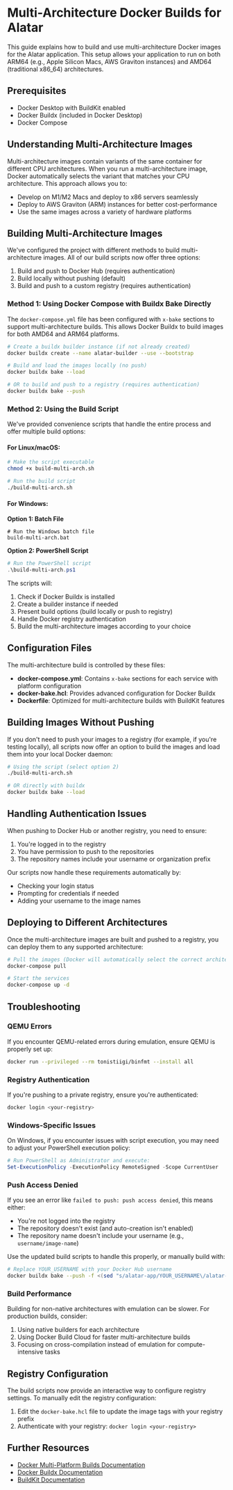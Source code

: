 # Multi-Architecture Docker Builds for Alatar

This guide explains how to build and use multi-architecture Docker images for the Alatar application. This setup allows your application to run on both ARM64 (e.g., Apple Silicon Macs, AWS Graviton instances) and AMD64 (traditional x86_64) architectures.

## Prerequisites

- Docker Desktop with BuildKit enabled
- Docker Buildx (included in Docker Desktop)
- Docker Compose

## Understanding Multi-Architecture Images

Multi-architecture images contain variants of the same container for different CPU architectures. When you run a multi-architecture image, Docker automatically selects the variant that matches your CPU architecture. This approach allows you to:

- Develop on M1/M2 Macs and deploy to x86 servers seamlessly
- Deploy to AWS Graviton (ARM) instances for better cost-performance
- Use the same images across a variety of hardware platforms

## Building Multi-Architecture Images

We've configured the project with different methods to build multi-architecture images. All of our build scripts now offer three options:

1. Build and push to Docker Hub (requires authentication)
2. Build locally without pushing (default)
3. Build and push to a custom registry (requires authentication)

### Method 1: Using Docker Compose with Buildx Bake Directly

The `docker-compose.yml` file has been configured with `x-bake` sections to support multi-architecture builds. This allows Docker Buildx to build images for both AMD64 and ARM64 platforms.

```bash
# Create a buildx builder instance (if not already created)
docker buildx create --name alatar-builder --use --bootstrap

# Build and load the images locally (no push)
docker buildx bake --load

# OR to build and push to a registry (requires authentication)
docker buildx bake --push
```

### Method 2: Using the Build Script

We've provided convenience scripts that handle the entire process and offer multiple build options:

#### For Linux/macOS:

```bash
# Make the script executable
chmod +x build-multi-arch.sh

# Run the build script
./build-multi-arch.sh
```

#### For Windows:

**Option 1: Batch File**
```
# Run the Windows batch file
build-multi-arch.bat
```

**Option 2: PowerShell Script**
```powershell
# Run the PowerShell script
.\build-multi-arch.ps1
```

The scripts will:
1. Check if Docker Buildx is installed
2. Create a builder instance if needed
3. Present build options (build locally or push to registry)
4. Handle Docker registry authentication
5. Build the multi-architecture images according to your choice

## Configuration Files

The multi-architecture build is controlled by these files:

- **docker-compose.yml**: Contains `x-bake` sections for each service with platform configuration
- **docker-bake.hcl**: Provides advanced configuration for Docker Buildx
- **Dockerfile**: Optimized for multi-architecture builds with BuildKit features

## Building Images Without Pushing

If you don't need to push your images to a registry (for example, if you're testing locally), all scripts now offer an option to build the images and load them into your local Docker daemon:

```bash
# Using the script (select option 2)
./build-multi-arch.sh

# OR directly with buildx
docker buildx bake --load
```

## Handling Authentication Issues

When pushing to Docker Hub or another registry, you need to ensure:

1. You're logged in to the registry
2. You have permission to push to the repositories
3. The repository names include your username or organization prefix

Our scripts now handle these requirements automatically by:
- Checking your login status
- Prompting for credentials if needed
- Adding your username to the image names

## Deploying to Different Architectures

Once the multi-architecture images are built and pushed to a registry, you can deploy them to any supported architecture:

```bash
# Pull the images (Docker will automatically select the correct architecture)
docker-compose pull

# Start the services
docker-compose up -d
```

## Troubleshooting

### QEMU Errors

If you encounter QEMU-related errors during emulation, ensure QEMU is properly set up:

```bash
docker run --privileged --rm tonistiigi/binfmt --install all
```

### Registry Authentication

If you're pushing to a private registry, ensure you're authenticated:

```bash
docker login <your-registry>
```

### Windows-Specific Issues

On Windows, if you encounter issues with script execution, you may need to adjust your PowerShell execution policy:

```powershell
# Run PowerShell as Administrator and execute:
Set-ExecutionPolicy -ExecutionPolicy RemoteSigned -Scope CurrentUser
```

### Push Access Denied

If you see an error like `failed to push: push access denied`, this means either:
- You're not logged into the registry
- The repository doesn't exist (and auto-creation isn't enabled)
- The repository name doesn't include your username (e.g., `username/image-name`)

Use the updated build scripts to handle this properly, or manually build with:

```bash
# Replace YOUR_USERNAME with your Docker Hub username
docker buildx bake --push -f <(sed "s/alatar-app/YOUR_USERNAME\/alatar-app/g" docker-bake.hcl)
```

### Build Performance

Building for non-native architectures with emulation can be slower. For production builds, consider:

1. Using native builders for each architecture
2. Using Docker Build Cloud for faster multi-architecture builds
3. Focusing on cross-compilation instead of emulation for compute-intensive tasks

## Registry Configuration

The build scripts now provide an interactive way to configure registry settings. To manually edit the registry configuration:

1. Edit the `docker-bake.hcl` file to update the image tags with your registry prefix
2. Authenticate with your registry: `docker login <your-registry>`

## Further Resources

- [Docker Multi-Platform Builds Documentation](https://docs.docker.com/build/building/multi-platform/)
- [Docker Buildx Documentation](https://docs.docker.com/buildx/working-with-buildx/)
- [BuildKit Documentation](https://github.com/moby/buildkit) 